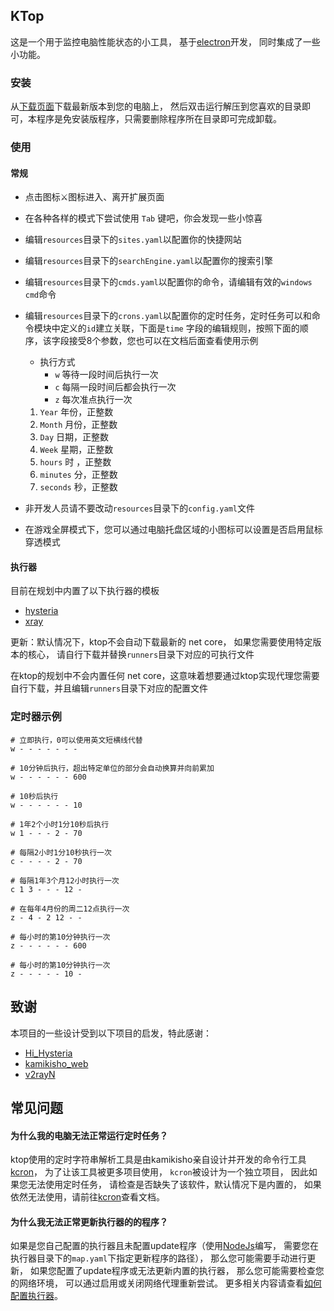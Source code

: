 ## KTop

这是一个用于监控电脑性能状态的小工具，
基于[electron](https://www.electronjs.org/)开发，
同时集成了一些小功能。

### 安装

从[下载页面](https://github.com/kuyoru-kamikisho/ktop/releases)下载最新版本到您的电脑上，
然后双击运行解压到您喜欢的目录即可，本程序是免安装版程序，只需要删除程序所在目录即可完成卸载。

### 使用

#### 常规

- 点击图标⚔图标进入、离开扩展页面
- 在各种各样的模式下尝试使用 `Tab` 键吧，你会发现一些小惊喜
- 编辑`resources`目录下的`sites.yaml`以配置你的快捷网站
- 编辑`resources`目录下的`searchEngine.yaml`以配置你的搜索引擎
- 编辑`resources`目录下的`cmds.yaml`以配置你的命令，请编辑有效的`windows cmd`命令
- 编辑`resources`目录下的`crons.yaml`以配置你的定时任务，定时任务可以和命令模块中定义的`id`建立关联，下面是`time`
  字段的编辑规则，按照下面的顺序，该字段接受8个参数，您也可以在文档后面查看使用示例
    - 执行方式
        - `w` 等待一段时间后执行一次
        - `c` 每隔一段时间后都会执行一次
        - `z` 每次准点执行一次

    1. `Year` 年份，正整数
    2. `Month` 月份，正整数
    3. `Day` 日期，正整数
    4. `Week` 星期，正整数
    5. `hours` 时 ，正整数
    6. `minutes` 分，正整数
    7. `seconds` 秒，正整数
- 非开发人员请不要改动`resources`目录下的`config.yaml`文件
- 在游戏全屏模式下，您可以通过电脑托盘区域的小图标可以设置是否启用鼠标穿透模式

#### 执行器

目前在规划中内置了以下执行器的模板

- [hysteria](https://github.com/apernet/hysteria)
- [xray](https://github.com/XTLS/Xray-core)

更新：默认情况下，ktop不会自动下载最新的 net core， 如果您需要使用特定版本的核心， 请自行下载并替换`runners`目录下对应的可执行文件

在ktop的规划中不会内置任何 net core，这意味着想要通过ktop实现代理您需要自行下载，并且编辑`runners`目录下对应的配置文件

### 定时器示例

```shell
# 立即执行，0可以使用英文短横线代替
w - - - - - - -

# 10分钟后执行，超出特定单位的部分会自动换算并向前累加
w - - - - - - 600

# 10秒后执行
w - - - - - - 10

# 1年2个小时1分10秒后执行
w 1 - - - 2 - 70

# 每隔2小时1分10秒执行一次
c - - - - 2 - 70

# 每隔1年3个月12小时执行一次
c 1 3 - - - 12 -

# 在每年4月份的周二12点执行一次
z - 4 - 2 12 - -

# 每小时的第10分钟执行一次
z - - - - - - 600

# 每小时的第10分钟执行一次
z - - - - - 10 -

```

## 致谢

本项目的一些设计受到以下项目的启发，特此感谢：

- [Hi_Hysteria](https://github.com/emptysuns/Hi_Hysteria)
- [kamikisho_web](https://github.com/kuyoru-kamikisho/kamikisho/tree/4.x)
- [v2rayN](https://github.com/2dust/v2rayN)

## 常见问题

#### 为什么我的电脑无法正常运行定时任务？

ktop使用的定时字符串解析工具是由kamikisho亲自设计并开发的命令行工具[kcron](https://github.com/kuyoru-kamikisho/kcron)，
为了让该工具被更多项目使用，
`kcron`被设计为一个独立项目，
因此如果您无法使用定时任务，
请检查是否缺失了该软件，默认情况下是内置的，
如果依然无法使用，请前往[kcron](https://github.com/kuyoru-kamikisho/kcron)查看文档。

#### 为什么我无法正常更新执行器的的程序？

如果是您自己配置的执行器且未配置update程序（使用[NodeJs](https://nodejs.org/en)编写，
需要您在执行器目录下的`map.yaml`下指定更新程序的路径），
那么您可能需要手动进行更新，
如果您配置了update程序或无法更新内置的执行器，
那么您可能需要检查您的网络环境，
可以通过启用或关闭网络代理重新尝试。
更多相关内容请查看[如何配置执行器](./runners/README.md)。